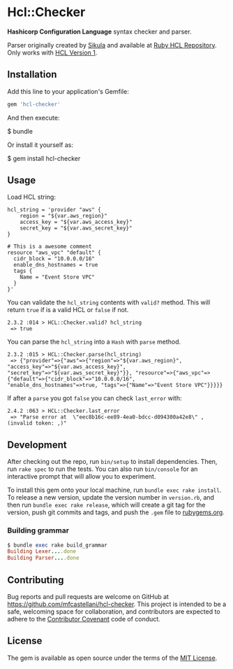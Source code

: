 # Hcl::Checker

**Hashicorp Configuration Language** syntax checker and parser.

Parser originally created by [Sikula](https://github.com/sikula) and available
at [Ruby HCL Repository](https://github.com/sikula/ruby-hcl). Only works with
[HCL Version 1](https://github.com/hashicorp/hcl).

## Installation

Add this line to your application's Gemfile:

```ruby
gem 'hcl-checker'
```

And then execute:

  $ bundle

Or install it yourself as:

  $ gem install hcl-checker

## Usage

Load HCL string:

```hcl
hcl_string = 'provider "aws" {
    region = "${var.aws_region}"
    access_key = "${var.aws_access_key}"
    secret_key = "${var.aws_secret_key}"
}

# This is a awesome comment
resource "aws_vpc" "default" {
  cidr_block = "10.0.0.0/16"
  enable_dns_hostnames = true
  tags {
    Name = "Event Store VPC"
  }
}'
```

You can validate the `hcl_string` contents with `valid?` method. This will
return `true` if is a valid HCL or `false` if not.

```hcl
2.3.2 :014 > HCL::Checker.valid? hcl_string
 => true
```

You can parse the `hcl_string` into a `Hash` with `parse` method.

```hcl
2.3.2 :015 > HCL::Checker.parse(hcl_string)
 => {"provider"=>{"aws"=>{"region"=>"${var.aws_region}", "access_key"=>"${var.aws_access_key}", "secret_key"=>"${var.aws_secret_key}"}}, "resource"=>{"aws_vpc"=>{"default"=>{"cidr_block"=>"10.0.0.0/16", "enable_dns_hostnames"=>true, "tags"=>{"Name"=>"Event Store VPC"}}}}}
```

If after a `parse` you got `false` you can check `last_error` with:

```hcl
2.4.2 :063 > HCL::Checker.last_error
 => "Parse error at  \"eec8b16c-ee89-4ea0-bdcc-d094300a42e8\" , (invalid token: ,)"
```

## Development

After checking out the repo, run `bin/setup` to install dependencies. Then, run
`rake spec` to run the tests. You can also run `bin/console` for an interactive
prompt that will allow you to experiment.

To install this gem onto your local machine, run `bundle exec rake install`. To
release a new version, update the version number in `version.rb`, and then run
`bundle exec rake release`, which will create a git tag for the version, push
git commits and tags, and push the `.gem` file to
[rubygems.org](https://rubygems.org).

### Building grammar

```ruby
$ bundle exec rake build_grammar
Building Lexer....done
Building Parser....done
```

## Contributing

Bug reports and pull requests are welcome on GitHub at
<https://github.com/mfcastellani/hcl-checker>. This project is intended to be a
safe, welcoming space for collaboration, and contributors are expected to adhere
to the [Contributor Covenant](http://contributor-covenant.org) code of conduct.

## License

The gem is available as open source under the terms of the [MIT
License](https://opensource.org/licenses/MIT).
